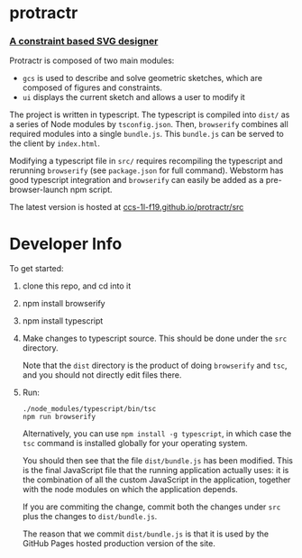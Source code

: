 # protractr
### [A constraint based SVG designer](https://ccs-1l-f19.github.io/protractr/src)

Protractr is composed of two main modules:
 - `gcs` is used to describe and solve geometric sketches, which are composed of figures and constraints.
 - `ui` displays the current sketch and allows a user to modify it

The project is written in typescript.  The typescript is compiled into `dist/` as a series of Node modules by `tsconfig.json`.  Then, `browserify` combines all required modules into a single `bundle.js`.  This `bundle.js` can be served to the client by `index.html`.

Modifying a typescript file in `src/` requires recompiling the typescript and rerunning `browserify` (see `package.json` for full command).  Webstorm has good typescript integration and `browserify` can easily be added as a pre-browser-launch npm script.

The latest version is hosted at [ccs-1l-f19.github.io/protractr/src](https://ccs-1l-f19.github.io/protractr/src)


# Developer Info

To get started:

1.  clone this repo, and cd into it
2.  npm install browserify
3.  npm install typescript
4.  Make changes to typescript source.  This should be done under the `src` directory.

    Note that the `dist` directory is the product of doing `browserify` and `tsc`, and you should not directly edit
    files there.
    
5.  Run:

    ```
    ./node_modules/typescript/bin/tsc
    npm run browserify
    ```

    Alternatively, you can use `npm install -g typescript`, in which case the `tsc` command is installed globally
    for your operating system.

    You should then see that the file `dist/bundle.js` has been modified.  This is the final JavaScript file that the
    running application actually uses: it is the combination of all the custom JavaScript in the application, together with
    the node modules on which the application depends.

    If you are commiting the change, commit both the changes under `src` plus the changes to `dist/bundle.js`.

    The reason that we commit `dist/bundle.js` is that it is used by the GitHub Pages hosted production version of the site.



